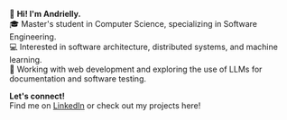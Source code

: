 👋 **Hi! I'm Andrielly.**  
🎓 Master's student in Computer Science, specializing in Software Engineering.  
💻 Interested in software architecture, distributed systems, and machine learning.  
🚀 Working with web development and exploring the use of LLMs for documentation and software testing.   

**Let's connect!**  
Find me on [LinkedIn](https://www.linkedin.com/in/andriellyll/) or check out my projects here! 

<!--
**andriellyll/andriellyll** is a ✨ _special_ ✨ repository because its `README.md` (this file) appears on your GitHub profile.

Here are some ideas to get you started:

- 🔭 I’m currently working on ...
- 🌱 I’m currently learning ...
- 👯 I’m looking to collaborate on ...
- 🤔 I’m looking for help with ...
- 💬 Ask me about ...
- 📫 How to reach me: ...
- 😄 Pronouns: ...
- ⚡ Fun fact: ...
-->
